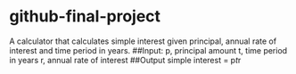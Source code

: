 # github-final-project

A calculator that calculates simple interest given principal, annual rate of interest and time period in years.
##Input:
   p, principal amount
   t, time period in years
   r, annual rate of interest
##Output
   simple interest = p*t*r

  

